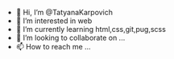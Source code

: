 - 👋 Hi, I’m @TatyanaKarpovich
- 👀 I’m interested in web
- 🌱 I’m currently learning html,css,git,pug,scss
- 💞️ I’m looking to collaborate on ...
- 📫 How to reach me ...

<!---
TatyanaKarpovich/TatyanaKarpovich is a ✨ special ✨ repository because its `README.md` (this file) appears on your GitHub profile.
You can click the Preview link to take a look at your changes.
--->
